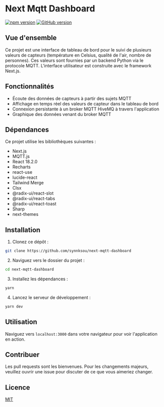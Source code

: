 # Next Mqtt Dashboard

[![npm version](https://badge.fury.io/js/npm.svg)](https://badge.fury.io/js/npm) [![GitHub version](https://badge.fury.io/gh/username%2Frepository.svg)](https://badge.fury.io/gh/username%2Frepository)

## Vue d'ensemble

Ce projet est une interface de tableau de bord pour le suivi de plusieurs valeurs de capteurs (température en Celsius, qualité de l'air, nombre de personnes). Ces valeurs sont fournies par un backend Python via le protocole MQTT. L'interface utilisateur est construite avec le framework Next.js.

## Fonctionnalités

- Écoute des données de capteurs à partir des sujets MQTT
- Affichage en temps réel des valeurs de capteur dans le tableau de bord
- Connexion persistante à un broker MQTT HiveMQ à travers l'application
- Graphique des données venant du broker MQTT

## Dépendances

Ce projet utilise les bibliothèques suivantes :

- Next.js
- MQTT.js
- React 18.2.0
- Recharts
- react-use
- lucide-react
- Tailwind Merge
- Clsx
- @radix-ui/react-slot
- @radix-ui/react-tabs
- @radix-ui/react-toast
- Sharp
- next-themes

## Installation

1. Clonez ce dépôt :

```bash
git clone https://github.com/synnksou/next-mqtt-dashboard
```

2. Naviguez vers le dossier du projet :

```bash
cd next-mqtt-dashboard
```

3. Installez les dépendances :

```bash
yarn
```

4. Lancez le serveur de développement :

```bash
yarn dev
```

## Utilisation

Naviguez vers `localhost:3000` dans votre navigateur pour voir l'application en action.

## Contribuer

Les pull requests sont les bienvenues. Pour les changements majeurs, veuillez ouvrir une issue pour discuter de ce que vous aimeriez changer.

## Licence

[MIT](https://choosealicense.com/licenses/mit/)
